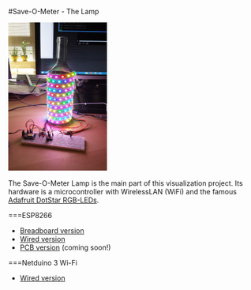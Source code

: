 #Save-O-Meter - The Lamp

<img src="../images/20150805_140515.jpg" alt="lamp" width="200px" height="300px">

The Save-O-Meter Lamp is the main part of this visualization project. Its hardware is a microcontroller with WirelessLAN (WiFi) and the famous [Adafruit DotStar RGB-LEDs](https://learn.adafruit.com/adafruit-dotstar-leds).

===ESP8266
- [Breadboard version](TheLamp_ESP8266Breadboard)
- [Wired version](TheLamp_ESP8266Wired)
- [PCB version](TheLamp_ESP8266PCB) (coming soon!)

===Netduino 3 Wi-Fi 
- [Wired version](TheLamp_Netduino3WiFiWired)
